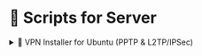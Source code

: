 # 🧰 Scripts for Server

<details>
<summary> 🚀 VPN Installer for Ubuntu (PPTP & L2TP/IPSec)</summary>

Скрипт для быстрой установки VPN-сервера на Ubuntu. Поддерживает:

- ✅ PPTP VPN — простой, но небезопасный (для старых клиентов)
- ✅ L2TP/IPSec VPN с Pre-Shared Key (PSK) — более надёжный вариант

---

## 📦 Что делает скрипт

- Устанавливает нужные пакеты (`pptpd`, `xl2tpd`, `strongswan`, `ppp`, `iptables-persistent`)
- Настраивает VPN-конфиги
- Добавляет пользователя (логин/пароль)
- (для L2TP) Добавляет PSK (предварительный ключ)
- Настраивает IP Forwarding и NAT (`iptables`)
- Сохраняет правила через `netfilter-persistent`
- Определяет внешний IP сервера
- Показывает итоговые данные для подключения

---

## ⚙️ Требования

- Ubuntu
- Права `root` или запуск через `sudo`
- Внешний (публичный) IP-адрес

---

## 📥 Установка

1. Скачай и дай права на выполнение:

```bash
wget https://raw.githubusercontent.com/salimyar98/scripts/main/servers/vpn_installer.sh
chmod +x vpn_installer.sh
sudo ./vpn_installer.sh
```

---

## 🛠️ Использование

### Скрипт при запуске предложит:
- Выбрать тип VPN:
  - 1 — PPTP
  - 2 — L2TP/IPSec с PSK
- Ввести логин
- Ввести пароль
- (для L2TP) Ввести PSK (ключ)

### После установки выведет:
- Публичный IP сервера
- Логин
- Пароль
- PSK (если выбран L2TP)

---

## 🔓 Порты и NAT

### Скрипт автоматически:
- Включает net.ipv4.ip_forward
- Добавляет правила iptables:
  - NAT (MASQUERADE)
  - FORWARD для клиентской сети
- Сохраняет правила (netfilter-persistent)
- UFW не трогает — если используется, порты откройте вручную.

### Используемые порты:
| Протокол | Порт  |     Назначение      |
|:--------:|:-----:|:-------------------:|
|   TCP    | 1723  |        PPTP         |
|   GRE    |   —   | PPTP (протокол 47)  |
|   UDP    |  500  |     IPsec (IKE)     |
|   UDP    | 4500  | IPsec NAT Traversal |
|   UDP    | 1701  |        L2TP         |

---

## ❗ Безопасность
- ⚠️ PPTP — устарел и уязвим. Использовать только в закрытых сетях или для теста.
- ✅ L2TP/IPSec безопаснее, но WireGuard/OpenVPN — ещё надёжнее.
- 🔐 Скрипт не включает брандмауэр — защищай сервер самостоятельно!

---

## 🧪 Проверка подключения

### После подключения клиента (например, роутера):

```bash
# Проверить активные ppp-сессии
ps aux | grep pppd
ip a show ppp+

# Проверить логи
journalctl -u pptpd -f
journalctl -u xl2tpd -f
journalctl -u strongswan-starter -f
```
---

## 🧹 Удаление (опционально)

```bash
systemctl disable --now pptpd
systemctl disable --now strongswan-starter
systemctl disable --now xl2tpd
```
И при необходимости — очистить конфигурации вручную.
